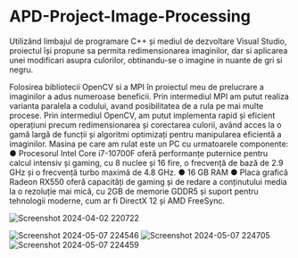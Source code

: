 # APD-Project-Image-Processing

Utilizând limbajul de programare C++ și mediul de dezvoltare Visual Studio,
proiectul își propune sa permita redimensionarea imaginilor, dar si aplicarea unei
modificari asupra culorilor, obtinandu-se o imagine in nuante de gri si negru.

Folosirea bibliotecii OpenCV si a MPI în proiectul meu de prelucrare a imaginilor a adus
numeroase beneficii. Prin intermediul MPI am putut realiza varianta paralela a codului, avand posibilitatea de a rula pe mai multe procese. Prin intermediul OpenCV, am putut implementa rapid și eficient
operațiuni precum redimensionarea și corectarea culorii, având acces la o gamă largă
de funcții și algoritmi optimizați pentru manipularea eficientă a imaginilor.
Masina pe care am rulat este un PC cu urmatoarele componente:
● Procesorul Intel Core i7-10700F oferă performanțe puternice pentru calcul
intensiv și gaming, cu 8 nuclee și 16 fire, o frecvență de bază de 2.9 GHz și
o frecvență turbo maximă de 4.8 GHz.
● 16 GB RAM
● Placa grafică Radeon RX550 oferă capacități de gaming și de redare a
conținutului media la o rezoluție mai mică, cu 2GB de memorie GDDR5 și
suport pentru tehnologii moderne, cum ar fi DirectX 12 și AMD FreeSync.

![Screenshot 2024-04-02 220722](https://github.com/BiancaVVV/APD-Project-Image-Processing/assets/63341026/b46c0262-3490-4f3e-ae4f-5f05375ed0b0)


![Screenshot 2024-05-07 224546](https://github.com/BiancaVVV/APD-Project-Image-Processing/assets/63341026/dc07481e-f55f-4fb3-a701-146cf8a8a13b)
![Screenshot 2024-05-07 224705](https://github.com/BiancaVVV/APD-Project-Image-Processing/assets/63341026/3d214583-f202-4061-a230-31ce60837ab3)
![Screenshot 2024-05-07 224459](https://github.com/BiancaVVV/APD-Project-Image-Processing/assets/63341026/3c866de7-fd89-4480-866b-7a11bb4a2853)
